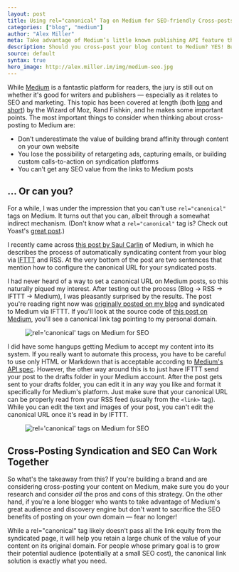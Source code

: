 ```yaml
---
layout: post
title: Using rel="canonical" Tag on Medium for SEO-friendly Cross-posts
categories: ["blog", "medium"]
author: "Alex Miller"
meta: Take advantage of Medium’s little known publishing API feature that lets you set a canonical link tag and avoid duplicate content.
description: Should you cross-post your blog content to Medium? YES! But do it the right way using rel="canonical" to maximize your content's SEO value.
source: default
syntax: true
hero_image: http://alex.miller.im/img/medium-seo.jpg
---
```


While [Medium](https://medium.com) is a fantastic platform for readers, the jury is still out on whether it's good for writers and publishers &mdash; especially as it relates to SEO and marketing. This topic has been covered at length (both [long](https://moz.com/blog/use-hosted-blog-platforms-seo-content-distribution) and [short](https://twitter.com/randfish/status/668674305065025536)) by the Wizard of Moz, Rand Fishkin, and he makes some important points. The most important things to consider when thinking about cross-posting to Medium are:

- Don’t underestimate the value of building brand affinity through content on your own website
- You lose the possibility of retargeting ads, capturing emails, or building custom calls-to-action on syndication platforms
- You can’t get any SEO value from the links to Medium posts

## ... Or can you?

For a while, I was under the impression that you can't use `rel="canonical"` tags on Medium. It turns out that you can, albeit through a somewhat indirect mechanism. (Don't know what a `rel="canonical"` tag is? Check out Yoast's [great post](https://yoast.com/rel-canonical/).)

I recently came across [this post by Saul Carlin](https://medium.com/@saul/creating-medium-stories-via-rss-c2ac93d08288#.x7n4uvdd2) of Medium, in which he describes the process of automatically syndicating content from your blog via [IFTTT](https://ifttt.com/) and RSS. At the very bottom of the post are two sentences that mention how to configure the canonical URL for your syndicated posts. 

I had never heard of a way to set a canonical URL on Medium posts, so this naturally piqued my interest. After testing out the process (Blog → RSS → IFTTT → Medium), I was pleasantly surprised by the results. The post you're reading right now was [originally posted on my blog](http://alex.miller.im/posts/medium-seo-rel-canonical-tag-cross-posting-via-rss/) and syndicated to Medium via IFTTT. If you'll look at the source code of [this post on Medium](https://medium.com/@alexpmiller/using-rel-canonical-tag-on-medium-for-seo-69435e227f18), you'll see a canonical link tag pointing to my personal domain. 

<figure>
<img title="rel='canonical' tags on Medium for SEO" alt="rel='canonical' tags on Medium for SEO" src="http://alex.miller.im/img/medium-canonical.PNG">
</figure>

I did have some hangups getting Medium to accept my content into its system. If you really want to automate this process, you have to be careful to use only HTML or Markdown that is acceptable according to [Medium's API spec](https://medium.com/developers/accepted-markup-for-medium-s-publishing-api-a4367010924e#.6fvj8vz2i). However, the other way around this is to just have IFTTT send your post to the drafts folder in your Medium account. After the post gets sent to your drafts folder, you can edit it in any way you like and format it specifically for Medium's platform. Just make sure that your canonical URL can be properly read from your RSS feed (usually from the `<link>` tag). While you can edit the text and images of your post, you can't edit the canonical URL once it's read in by IFTTT.

<figure>
<img title="rel='canonical' tags on Medium for SEO" alt="rel='canonical' tags on Medium for SEO" src="http://alex.miller.im/img/medium-ifttt.PNG">
</figure>

## Cross-Posting Syndication and SEO Can Work Together
So what's the takeaway from this? If you're building a brand and are considering cross-posting your content on Medium, make sure you do your research and consider *all* the pros and cons of this strategy. On the other hand, if you're a lone blogger who wants to take advantage of Medium's great audience and discovery engine but don't want to sacrifice the SEO benefits of posting on your own domain &mdash; fear no longer! 

While a rel="canonical" tag likely doesn’t pass all the link equity from the syndicated page, it will help you retain a large chunk of the value of your content on its original domain. For people whose primary goal is to grow their potential audience (potentially at a small SEO cost), the canonical link solution is exactly what you need.
